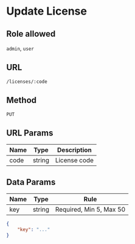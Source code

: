 # Update License

## Role allowed
`admin`, `user`

## URL
`/licenses/:code`

## Method
`PUT`

## URL Params
| Name | Type | Description |
| --- | --- | --- |
| code | string | License code |

## Data Params
| Name | Type | Rule |
| --- | --- | --- |
| key | string | Required, Min 5, Max 50 |

```json
{
    "key": "..."
}
```